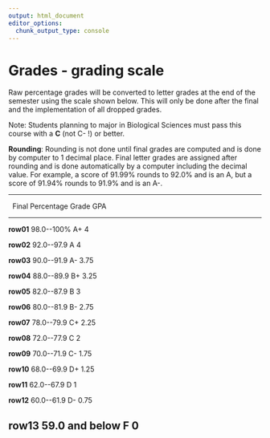 ```yaml
---
output: html_document
editor_options: 
  chunk_output_type: console
---
```

# Grades - grading scale

Raw percentage grades will be converted to letter grades at the end of the semester using the scale shown below.  This will only be done after the final and the implementation of all dropped grades.

Note: Students planning to major in Biological Sciences must pass this course with a **C** (not C- !) or better.

**Rounding**: Rounding is not done until final grades are computed and is done by computer to 1 decimal place. Final letter grades are assigned after rounding and is done automatically by a computer including the decimal value. For example, a score of 91.99% rounds to 92.0% and is an A, but a score of 91.94% rounds to 91.9% and is an A-.


---------------------------------------------
  &nbsp;     Final Percentage   Grade   GPA  
----------- ------------------ ------- ------
 **row01**      98.0--100%       A+      4   

 **row02**      92.0--97.9        A      4   

 **row03**      90.0--91.9       A-     3.75 

 **row04**      88.0--89.9       B+     3.25 

 **row05**      82.0--87.9        B      3   

 **row06**      80.0--81.9       B-     2.75 

 **row07**      78.0--79.9       C+     2.25 

 **row08**      72.0--77.9        C      2   

 **row09**      70.0--71.9       C-     1.75 

 **row10**      68.0--69.9       D+     1.25 

 **row11**      62.0--67.9        D      1   

 **row12**      60.0--61.9       D-     0.75 

 **row13**    59.0 and below      F      0   
---------------------------------------------




